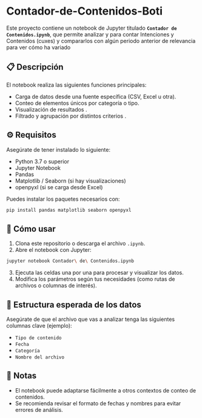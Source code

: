 # Contador-de-Contenidos-Boti
Este proyecto contiene un notebook de Jupyter titulado **`Contador de Contenidos.ipynb`**, que permite analizar y para contar Intenciones y Contenidos (cuxes) y compararlos con algún periodo anterior de relevancia para ver cómo ha variado

## 📋 Descripción

El notebook realiza las siguientes funciones principales:

* Carga de datos desde una fuente específica (CSV, Excel u otra).
* Conteo de elementos únicos por categoría o tipo.
* Visualización de resultados .
* Filtrado y agrupación por distintos criterios .

## ⚙️ Requisitos

Asegúrate de tener instalado lo siguiente:

* Python 3.7 o superior
* Jupyter Notebook
* Pandas
* Matplotlib / Seaborn (si hay visualizaciones)
* openpyxl (si se carga desde Excel)

Puedes instalar los paquetes necesarios con:

```bash
pip install pandas matplotlib seaborn openpyxl
```

## 🚀 Cómo usar

1. Clona este repositorio o descarga el archivo `.ipynb`.
2. Abre el notebook con Jupyter:

```bash
jupyter notebook Contador\ de\ Contenidos.ipynb
```

3. Ejecuta las celdas una por una para procesar y visualizar los datos.
4. Modifica los parámetros según tus necesidades (como rutas de archivos o columnas de interés).

## 📁 Estructura esperada de los datos

Asegúrate de que el archivo que vas a analizar tenga las siguientes columnas clave (ejemplo):

* `Tipo de contenido`
* `Fecha`
* `Categoría`
* `Nombre del archivo`

## 📝 Notas

* El notebook puede adaptarse fácilmente a otros contextos de conteo de contenidos.
* Se recomienda revisar el formato de fechas y nombres para evitar errores de análisis.

